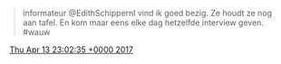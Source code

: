 > informateur @EdithSchippernl vind ik goed bezig\. Ze houdt ze nog aan tafel\. En kom maar eens elke dag hetzelfde interview geven\. \#wauw

<img src="../../media/tweet.ico" width="12" /> [Thu Apr 13 23:02:35 +0000 2017](https://twitter.com/DromerDenker/status/852658303524012033)